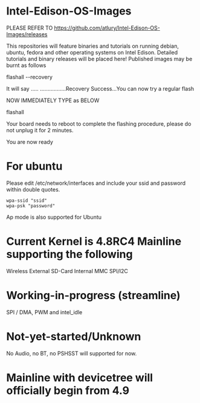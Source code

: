 # Intel-Edison-OS-Images

PLEASE REFER TO https://github.com/atlury/Intel-Edison-OS-Images/releases

This repositories will feature binaries and tutorials on running debian, ubuntu, fedora and other operating systems on Intel Edison. Detailed tutorials and binary releases will be placed here! Published images may be burnt as follows


flashall --recovery

It will say ..... .................Recovery Success...You can now try a regular flash

NOW IMMEDIATELY TYPE as BELOW

flashall

Your board needs to reboot to complete the flashing procedure, please do not unplug it for 2 minutes.

You are now ready

# For ubuntu 

Please edit /etc/network/interfaces and include your ssid and password within double quotes.

    wpa-ssid "ssid"
    wpa-psk "password"


Ap mode is also supported for Ubuntu

# Current Kernel is 4.8RC4 Mainline supporting the following

Wireless
External SD-Card
Internal MMC
SPI/I2C

# Working-in-progress (streamline)

SPI / DMA, PWM and intel_idle

# Not-yet-started/Unknown

No Audio, no BT, no PSHSST will supported for now.

# Mainline with devicetree will officially begin from 4.9

